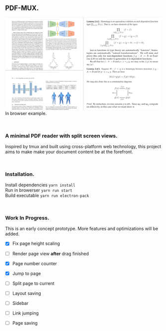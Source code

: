 ## PDF-MUX. 
![Example](example.png)
In browser example.

<br>

### A minimal PDF reader with split screen views.
Inspired by tmux and built using cross-platform web technology,
this project aims to make make your document content be at the
forefront.

<br>

### Installation.
Install dependencies
`yarn install`<br>
Run in browerser
`yarn run start`<br>
Build executable
`yarn run electron-pack`

<br>

### Work In Progress.
This is an early concept prototype. More features and optimizations will be added.<br>
- [x] Fix page height scaling
- [ ] Render page view **after** drag finished
- [x] Page number counter
- [x] Jump to page
- [ ] Split page to current
- [ ] Layout saving 
- [ ] Sidebar 
- [ ] Link jumping
- [ ] Page saving


